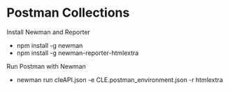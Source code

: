 # Postman Collections

Install Newman and Reporter
* npm install -g newman
* npm install -g newman-reporter-htmlextra

Run Postman with Newman
* newman run cleAPI.json -e CLE.postman_environment.json -r htmlextra